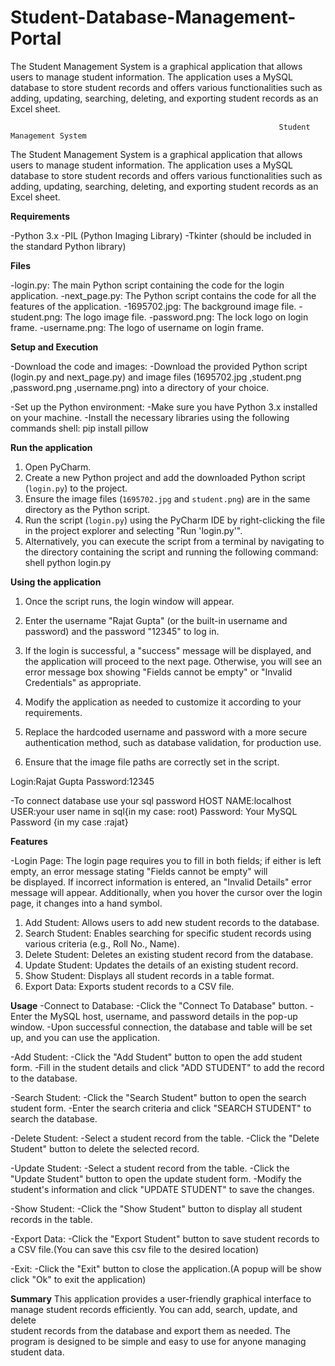 # Student-Database-Management-Portal
The Student Management System is a graphical application that allows users to manage student information. The application uses a MySQL database to store student records and offers various functionalities such as adding, updating, searching, deleting, and exporting student records as an Excel sheet. 


                                                                Student Management System


The Student Management System is a graphical application that allows users to manage student information. The application uses a MySQL database to store student records and offers various functionalities such as adding, updating, searching, deleting, and exporting student records as an Excel sheet. 


**Requirements**

-Python 3.x
-PIL (Python Imaging Library)
-Tkinter (should be included in the standard Python library)


**Files**

-login.py: The main Python script containing the code for the login application.
-next_page.py: The Python script contains the code for all the features of the application.
-1695702.jpg: The background image file.
-student.png: The logo image file.
-password.png: The lock logo on login frame.
-username.png: The logo of username on login frame.


**Setup and Execution**

-Download the code and images:
-Download the provided Python script (login.py and next_page.py) and image files (1695702.jpg ,student.png ,password.png ,username.png) into a
 directory of your choice.

-Set up the Python environment:
	-Make sure you have Python 3.x installed on your machine.
	-Install the necessary libraries using the following commands shell:
		pip install pillow


**Run the application**

1. Open PyCharm.
2. Create a new Python project and add the downloaded Python script (`login.py`) to the project.
3. Ensure the image files (`1695702.jpg` and `student.png`) are in the same directory as the Python script.
4. Run the script (`login.py`) using the PyCharm IDE by right-clicking the file in the project explorer and selecting "Run 'login.py'".
5. Alternatively, you can execute the script from a terminal by navigating to the directory containing the script and running the following 
   command: shell
      python login.py



**Using the application**

1. Once the script runs, the login window will appear.
2. Enter the username "Rajat Gupta" (or the built-in username and password) and the password "12345" to log in.
3. If the login is successful, a "success" message will be displayed, and the application will proceed to the next page. Otherwise, you will see an error message box showing "Fields cannot be empty" or "Invalid Credentials" as appropriate.

4. Modify the application as needed to customize it according to your requirements. 
5. Replace the hardcoded username and password with a more secure authentication method, such as database validation, for production use.
6. Ensure that the image file paths are correctly set in the script.

  Login:Rajat Gupta
  Password:12345

-To connect database 
  use your sql password
  HOST NAME:localhost
  USER:your user name in sql{in my case: root)
  Password: Your MySQL Password {in my case :rajat}



**Features**

-Login Page: The login page requires you to fill in both fields; if either is left empty, an error message stating "Fields cannot be empty" will   
 be displayed. If incorrect information is entered, an "Invalid Details" error message will appear. Additionally, when you hover the cursor over 
 the login page, it changes into a hand symbol.

 1. Add Student: Allows users to add new student records to the database.
 2. Search Student: Enables searching for specific student records using various criteria (e.g., Roll No., Name).
 3. Delete Student: Deletes an existing student record from the database.
 4. Update Student: Updates the details of an existing student record.
 5. Show Student: Displays all student records in a table format.
 6. Export Data: Exports student records to a CSV file.


**Usage**
-Connect to Database:
	-Click the "Connect To Database" button.
	-Enter the MySQL host, username, and password details in the pop-up window.
	-Upon successful connection, the database and table will be set up, and you can use the application.


-Add Student:
	-Click the "Add Student" button to open the add student form.
	-Fill in the student details and click "ADD STUDENT" to add the record to the database.



-Search Student:
	-Click the "Search Student" button to open the search student form.
	-Enter the search criteria and click "SEARCH STUDENT" to search the database.



-Delete Student:
	-Select a student record from the table.
	-Click the "Delete Student" button to delete the selected record.



-Update Student:
	-Select a student record from the table.
	-Click the "Update Student" button to open the update student form.
	-Modify the student's information and click "UPDATE STUDENT" to save the changes.


-Show Student:
	-Click the "Show Student" button to display all student records in the table.


-Export Data:
	-Click the "Export Student" button to save student records to a CSV file.(You can save this csv file to the desired location)


-Exit:
	-Click the "Exit" button to close the application.(A popup will be show click "Ok" to exit the application)





**Summary**
 This application provides a user-friendly graphical interface to manage student records efficiently. You can add, search, update, and delete  
 student records from the database and export them as needed. The program is designed to be simple and easy to use for anyone managing student 
 data.




